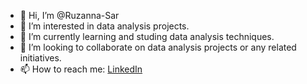 - 👋 Hi, I’m @Ruzanna-Sar
- 👀 I’m interested in data analysis projects.
- 🌱 I’m currently learning and studing data analysis techniques.
- 💞️ I’m looking to collaborate on data analysis projects or any related initiatives.
- 📫 How to reach me: [LinkedIn](https://www.linkedin.com/in/ruzanna-sargsyan-acca-mba-msc-8525407a/)

<!---
Ruzanna-Sar/Ruzanna-Sar is a ✨ special ✨ repository because its `README.md` (this file) appears on your GitHub profile.
You can click the Preview link to take a look at your changes.
--->
